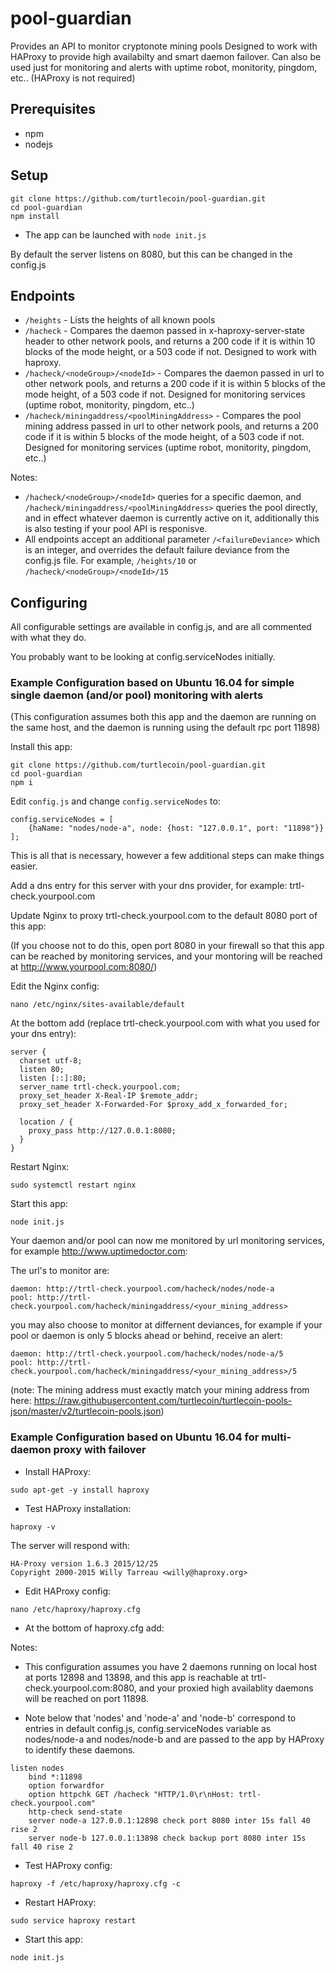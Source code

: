 # pool-guardian

Provides an API to monitor cryptonote mining pools
Designed to work with HAProxy to provide high availabilty and smart daemon failover.
Can also be used just for monitoring and alerts with uptime robot, monitority, pingdom, etc.. (HAProxy is not required)

## Prerequisites

* npm
* nodejs

## Setup

```
git clone https://github.com/turtlecoin/pool-guardian.git
cd pool-guardian
npm install
```

* The app can be launched with `node init.js`

By default the server listens on 8080, but this can be changed in the config.js

## Endpoints

* `/heights` - Lists the heights of all known pools
* `/hacheck` - Compares the daemon passed in x-haproxy-server-state header to other network pools, and returns a 200 code if it is within 10 blocks of the mode height, or a 503 code if not. Designed to work with haproxy.
* `/hacheck/<nodeGroup>/<nodeId>` - Compares the daemon passed in url to other network pools, and returns a 200 code if it is within 5 blocks of the mode height, of a 503 code if not. Designed for monitoring services (uptime robot, monitority, pingdom, etc..)
* `/hacheck/miningaddress/<poolMiningAddress>` - Compares the pool mining address passed in url to other network pools, and returns a 200 code if it is within 5 blocks of the mode height, of a 503 code if not. Designed for monitoring services (uptime robot, monitority, pingdom, etc..)

Notes:
* `/hacheck/<nodeGroup>/<nodeId>` queries for a specific daemon, and `/hacheck/miningaddress/<poolMiningAddress>` queries the pool directly, and in effect whatever daemon is currently active on it, additionally this is also testing if your pool API is responisve.
* All endpoints accept an additional parameter `/<failureDeviance>` which is an integer, and overrides the default failure deviance from the config.js file. For example, `/heights/10` or `/hacheck/<nodeGroup>/<nodeId>/15`

## Configuring

All configurable settings are available in config.js, and are all commented with what they do.

You probably want to be looking at config.serviceNodes initially.

### Example Configuration based on Ubuntu 16.04 for simple single daemon (and/or pool) monitoring with alerts

(This configuration assumes both this app and the daemon are running on the same host, and the daemon is running using the default rpc port 11898)

Install this app:

```
git clone https://github.com/turtlecoin/pool-guardian.git
cd pool-guardian
npm i
```

Edit `config.js` and change `config.serviceNodes` to:

```
config.serviceNodes = [
    {haName: "nodes/node-a", node: {host: "127.0.0.1", port: "11898"}}
];
```

This is all that is necessary, however a few additional steps can make things easier.

Add a dns entry for this server with your dns provider, for example: trtl-check.yourpool.com

Update Nginx to proxy trtl-check.yourpool.com to the default 8080 port of this app:

(If you choose not to do this, open port 8080 in your firewall so that this app can be reached by monitoring services, and your montoring will be reached at http://www.yourpool.com:8080/)

Edit the Nginx config:

`nano /etc/nginx/sites-available/default`

At the bottom add (replace trtl-check.yourpool.com with what you used for your dns entry):

```
server {
  charset utf-8;
  listen 80;
  listen [::]:80;
  server_name trtl-check.yourpool.com;
  proxy_set_header X-Real-IP $remote_addr;
  proxy_set_header X-Forwarded-For $proxy_add_x_forwarded_for;

  location / {
    proxy_pass http://127.0.0.1:8080;
  }
}
```

Restart Nginx:

`sudo systemctl restart nginx`

Start this app:

`node init.js`

Your daemon and/or pool can now me monitored by url monitoring services, for example http://www.uptimedoctor.com:

The url's to monitor are:

```
daemon: http://trtl-check.yourpool.com/hacheck/nodes/node-a
pool: http://trtl-check.yourpool.com/hacheck/miningaddress/<your_mining_address>
```

you may also choose to monitor at differnent deviances, for example if your pool or daemon is only 5 blocks ahead or behind, receive an alert:

```
daemon: http://trtl-check.yourpool.com/hacheck/nodes/node-a/5
pool: http://trtl-check.yourpool.com/hacheck/miningaddress/<your_mining_address>/5
```

(note: The mining address must exactly match your mining address from here: https://raw.githubusercontent.com/turtlecoin/turtlecoin-pools-json/master/v2/turtlecoin-pools.json)


### Example Configuration based on Ubuntu 16.04 for multi-daemon proxy with failover

* Install HAProxy:

```
sudo apt-get -y install haproxy
```

* Test HAProxy installation:

```
haproxy -v
```

The server will respond with:
```
HA-Proxy version 1.6.3 2015/12/25
Copyright 2000-2015 Willy Tarreau <willy@haproxy.org>
```

* Edit HAProxy config:

```
nano /etc/haproxy/haproxy.cfg
```

* At the bottom of haproxy.cfg add:

Notes:

* This configuration assumes you have 2 daemons running on local host at ports 12898 and 13898, and this app is reachable at trtl-check.yourpool.com:8080, and your proxied high availablity daemons will be reached on port 11898.

* Note below that 'nodes' and 'node-a' and 'node-b' correspond to entries in default config.js, config.serviceNodes variable as nodes/node-a and nodes/node-b and are passed to the app by HAProxy to identify these daemons.

```
listen nodes
    bind *:11898
    option forwardfor
    option httpchk GET /hacheck "HTTP/1.0\r\nHost: trtl-check.yourpool.com"
    http-check send-state
    server node-a 127.0.0.1:12898 check port 8080 inter 15s fall 40 rise 2
    server node-b 127.0.0.1:13898 check backup port 8080 inter 15s fall 40 rise 2
```

* Test HAProxy config:

```
haproxy -f /etc/haproxy/haproxy.cfg -c
```

* Restart HAProxy:

```
sudo service haproxy restart
```

* Start this app:

```
node init.js
```
